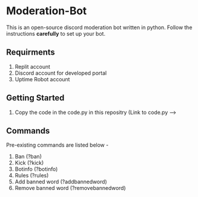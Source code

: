# Moderation-Bot

This is an open-source discord moderation bot written in python. Follow the instructions **carefully** to set up your bot.

## Requirments
1) Replit account
2) Discord account for developed portal
3) Uptime Robot account


## Getting Started

1) Copy the code in the code.py  in this repositry (Link to code.py --> 

## Commands
Pre-existing commands are listed below - 
1) Ban (?ban)
2) Kick (?kick)
3) Botinfo (?botinfo)
4) Rules (?rules)
5) Add banned word (?addbannedword)
6) Remove banned word (?removebannedword)

